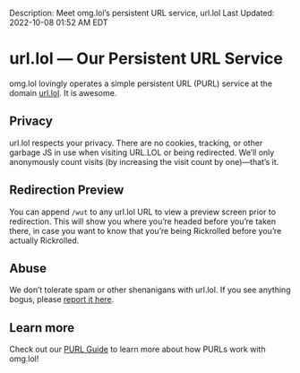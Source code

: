 Description: Meet omg.lol’s persistent URL service, url.lol
Last Updated: 2022-10-08 01:52 AM EDT

# url.lol — Our Persistent URL Service

omg.lol lovingly operates a simple persistent URL (PURL) service at the domain [url.lol](https://url.lol). It is awesome.

## Privacy

url.lol respects your privacy. There are no cookies, tracking, or other garbage JS in use when visiting URL.LOL or being redirected. We’ll only anonymously count visits (by increasing the visit count by one)—that’s it.

## Redirection Preview

You can append `/wut` to any url.lol URL to view a preview screen prior to redirection. This will show you where you’re headed before you’re taken there, in case you want to know that you’re being Rickrolled before you’re actually Rickrolled.

## Abuse

We don’t tolerate spam or other shenanigans with url.lol. If you see anything bogus, please <a href="mailto:abuse@omg.lol">report it here</a>.

## Learn more

Check out our [PURL Guide](/info/purl-guide) to learn more about how PURLs work with omg.lol!
